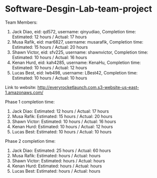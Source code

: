 # Software-Desgin-Lab-team-project

Team Members:
  1. Jack Diao, eid: qd572, username: qinyudiao, Completion time: Estimated: 12 hours / Actual: 17 hours
  2. Musa Rafik, eid: mar6827, username: musarafik, Completion time: Estimated: 15 hours / Actual: 20 hours
  3. Shawn Victor, eid: sfv225, username: shawnvictor, Completion time: Estimated: 10 hours / Actual: 16 hours
  4. Kenan Hurd, eid: kah4285, username: KenaHu, Completion time: Estimated: 10 hours / Actual: 12 hours
  5. Lucas Best, eid: lwb498, username: LBest42, Completion time: Estimated: 10 hours / Actual: 10 hours

Link to website: http://everyrocketlaunch.com.s3-website-us-east-1.amazonaws.com/

Phase 1 completion time:
  1. Jack Diao: Estimated: 12 hours / Actual: 17 hours
  2. Musa Rafik: Estimated: 15 hours / Actual: 20 hours
  3. Shawn Victor: Estimated: 10 hours / Actual: 16 hours
  4. Kenan Hurd: Estimated: 10 hours / Actual: 12 hours
  5. Lucas Best: Estimated: 10 hours / Actual: 10 hours
  
Phase 2 completion time:
  1. Jack Diao: Estimated: 25 hours / Actual: 60 hours
  2. Musa Rafik: Estimated:  hours / Actual:  hours
  3. Shawn Victor: Estimated:  hours / Actual:  hours
  4. Kenan Hurd: Estimated:  hours / Actual:  hours
  5. Lucas Best: Estimated:  hours / Actual:  hours
